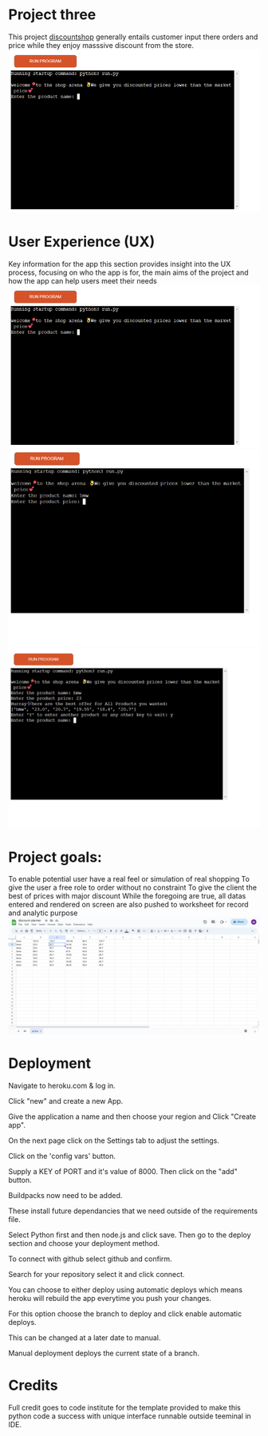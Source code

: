 # Project three
This project [discountshop](https://discountshop-e2a697cfe5bb.herokuapp.com/) generally entails customer input there orders and price while they enjoy masssive discount from the store. 
![home](/assets/images/finterface.png)
# User Experience (UX)
Key information for the app
this section provides insight into the UX process, focusing on who the app is for, the main aims of the project and how the app can help users meet their needs
![shop](/assets/images/finterface.png)
![input](/assets/images/inputinterface.png)
![contex](/assets/images/continueexit.png)

# Project goals:<br>
To enable potential user have a real feel or simulation of real shopping
To give the user a free role to order without no constraint
To give the client the best of prices with major discount
While the foregoing are true, all datas entered and rendered on screen are also pushed to worksheet for record and analytic purpose
![worksheet](/assets/images/updatedworksheet.png)

# Deployment
Navigate to heroku.com & log in.

Click "new" and create a new App.

Give the application a name and then choose your region and Click "Create app".

On the next page click on the Settings tab to adjust the settings.

Click on the 'config vars' button.

Supply a KEY of PORT and it's value of 8000. Then click on the "add" button.

Buildpacks now need to be added.

These install future dependancies that we need outside of the requirements file.

Select Python first and then node.js and click save.
Then go to the deploy section and choose your deployment method.

To connect with github select github and confirm.

Search for your repository select it and click connect.

You can choose to either deploy using automatic deploys which means heroku will rebuild the app everytime you push your changes.

For this option choose the branch to deploy and click enable automatic deploys.

This can be changed at a later date to manual.

Manual deployment deploys the current state of a branch.

# Credits<br>
Full credit goes to code institute for the template provided to make this python code a success with unique interface runnable outside teeminal in IDE.
